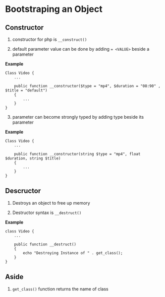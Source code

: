 # Bootstraping an Object

## Constructor

1. constructor for php is `__construct()`

2. default parameter value can be done by adding `= <VALUE>` beside a parameter

**Example**

```
Class Video {
    ...

    public function __constructor($type = "mp4", $duration = "08:90" , $title = "default")
    {
        ...
    }
}
```

3. parameter can become strongly typed by adding type beside its parameter

**Example**

```
Class Video {
    ...

    public function __constructor(string $type = "mp4", float $duration, string $title)
    {
        ...
    }
}
```

## Descructor

1. Destroys an object to free up memory

2. Destructor syntax is `__destruct()` 

**Example**

```
class Video {
    ...

    public function __destruct() 
    {
        echo "Destroying Instance of " . get_class();
    }
}
```

## Aside

1. `get_class()` function returns the name of class